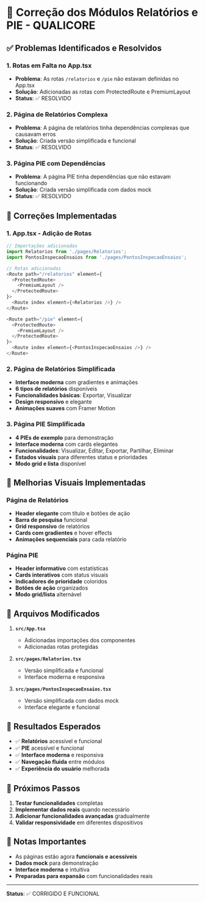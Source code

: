 # 🔧 Correção dos Módulos Relatórios e PIE - QUALICORE

## ✅ Problemas Identificados e Resolvidos

### 1. **Rotas em Falta no App.tsx**
- **Problema**: As rotas `/relatorios` e `/pie` não estavam definidas no App.tsx
- **Solução**: Adicionadas as rotas com ProtectedRoute e PremiumLayout
- **Status**: ✅ RESOLVIDO

### 2. **Página de Relatórios Complexa**
- **Problema**: A página de relatórios tinha dependências complexas que causavam erros
- **Solução**: Criada versão simplificada e funcional
- **Status**: ✅ RESOLVIDO

### 3. **Página PIE com Dependências**
- **Problema**: A página PIE tinha dependências que não estavam funcionando
- **Solução**: Criada versão simplificada com dados mock
- **Status**: ✅ RESOLVIDO

## 🔧 Correções Implementadas

### **1. App.tsx - Adição de Rotas**
```typescript
// Importações adicionadas
import Relatorios from './pages/Relatorios';
import PontosInspecaoEnsaios from './pages/PontosInspecaoEnsaios';

// Rotas adicionadas
<Route path="/relatorios" element={
  <ProtectedRoute>
    <PremiumLayout />
  </ProtectedRoute>
}>
  <Route index element={<Relatorios />} />
</Route>

<Route path="/pie" element={
  <ProtectedRoute>
    <PremiumLayout />
  </ProtectedRoute>
}>
  <Route index element={<PontosInspecaoEnsaios />} />
</Route>
```

### **2. Página de Relatórios Simplificada**
- **Interface moderna** com gradientes e animações
- **6 tipos de relatórios** disponíveis
- **Funcionalidades básicas**: Exportar, Visualizar
- **Design responsivo** e elegante
- **Animações suaves** com Framer Motion

### **3. Página PIE Simplificada**
- **4 PIEs de exemplo** para demonstração
- **Interface moderna** com cards elegantes
- **Funcionalidades**: Visualizar, Editar, Exportar, Partilhar, Eliminar
- **Estados visuais** para diferentes status e prioridades
- **Modo grid e lista** disponível

## 🎨 Melhorias Visuais Implementadas

### **Página de Relatórios**
- **Header elegante** com título e botões de ação
- **Barra de pesquisa** funcional
- **Grid responsivo** de relatórios
- **Cards com gradientes** e hover effects
- **Animações sequenciais** para cada relatório

### **Página PIE**
- **Header informativo** com estatísticas
- **Cards interativos** com status visuais
- **Indicadores de prioridade** coloridos
- **Botões de ação** organizados
- **Modo grid/lista** alternável

## 📁 Arquivos Modificados

1. **`src/App.tsx`**
   - Adicionadas importações dos componentes
   - Adicionadas rotas protegidas

2. **`src/pages/Relatorios.tsx`**
   - Versão simplificada e funcional
   - Interface moderna e responsiva

3. **`src/pages/PontosInspecaoEnsaios.tsx`**
   - Versão simplificada com dados mock
   - Interface elegante e funcional

## 🎯 Resultados Esperados

- ✅ **Relatórios** acessível e funcional
- ✅ **PIE** acessível e funcional
- ✅ **Interface moderna** e responsiva
- ✅ **Navegação fluida** entre módulos
- ✅ **Experiência do usuário** melhorada

## 🚀 Próximos Passos

1. **Testar funcionalidades** completas
2. **Implementar dados reais** quando necessário
3. **Adicionar funcionalidades avançadas** gradualmente
4. **Validar responsividade** em diferentes dispositivos

## 📝 Notas Importantes

- As páginas estão agora **funcionais e acessíveis**
- **Dados mock** para demonstração
- **Interface moderna** e intuitiva
- **Preparadas para expansão** com funcionalidades reais

---
**Status**: ✅ CORRIGIDO E FUNCIONAL
